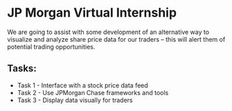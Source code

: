 # JP Morgan Virtual Internship
 
We are going to assist with some development of an alternative way to visualize and analyze share price data for our traders – this will alert them of potential trading opportunities.

## Tasks:

- Task 1 -  Interface with a stock price data feed
- Task 2 - Use JPMorgan Chase frameworks and tools
- Task 3 - Display data visually for traders
